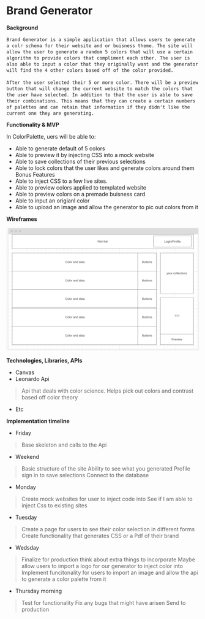 # Brand Generator

**Background**

    Brand Generator is a simple application that allows users to generate a colr schema for their website and or buisness theme. The site will allow the user to generate a random 5 colors that will use a certain algorithm to provide colors that compliment each other. The user is also able to input a color that they originally want and the generator will find the 4 other colors based off of the color provided.

    After the user selected their 5 or more color. There will be a preview button that will change the current website to match the colors that the user have selected. In addition to that the user is able to save their combinations. This means that they can create a certain numbers of palettes and can retain that information if they didn't like the current one they are generating.

**Functionality & MVP**

In ColorPalette, uers will be able to:
- Able to generate default of 5 colors
- Able to preview it by injecting CSS into a mock website
- Able to save collections of their previous selections
- Able to lock colors that the user likes and generate colors around them 
Bonus Features
- Able to inject CSS to a few live sites.
- Able to preview colors applied to templated website
- Able to preview colors on a premade buisness card
- Able to input an origianl color
- Able to upload an image and allow the generator to pic out colors from it

**Wireframes**

![ColorPalette wireframe](Wireframe.png)

**Technologies, Libraries, APIs**

- Canvas
- Leonardo Api
> Api that deals with color science. Helps pick out colors and contrast based off color theory
- Etc

**Implementation timeline**

- Friday 
> Base skeleton and calls to the Api
- Weekend 
> Basic structure of the site 
> Ability to see what you generated
> Profile sign in to save selections
> Connect to the database
- Monday
> Create mock websites for user to inject code into 
> See if I am able to inject Css to existing sites
- Tuesday
> Create a page for users to see their color selection in different forms
> Create functionality that generates CSS or a Pdf of their brand 
- Wedsday 
> Finalize for production
> think about extra things to incorporate
> Maybe allow users to import a logo for our generator to inject color into 
> Implement funcitonality for users to import an image and allow the api to generate a color palette from it
- Thursday morning 
> Test for functionality 
> Fix any bugs that might have arisen
> Send to production

